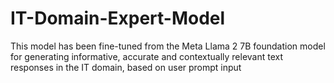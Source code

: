 # IT-Domain-Expert-Model
This model has been fine-tuned from the Meta Llama 2 7B foundation model for generating informative, accurate and contextually relevant text responses in the IT domain, based on user prompt input
